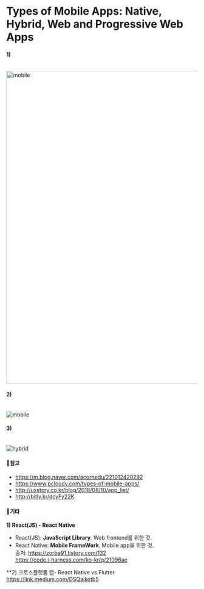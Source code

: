 # Types of Mobile Apps: Native, Hybrid, Web and Progressive Web Apps
#### 1)  
<br> <img width="820" alt="mobile" src="https://user-images.githubusercontent.com/43839938/77712094-2a549880-7016-11ea-9502-6f547963d073.png">

#### 2)  

<br>  ![mobile](https://user-images.githubusercontent.com/43839938/77712334-cc748080-7016-11ea-9340-c9cf6266f300.jpg)
#### 3)  
<br> ![hybrid](https://user-images.githubusercontent.com/43839938/77712438-1bbab100-7017-11ea-96b7-834639103fb7.gif)


#### 🎈참고  
* https://m.blog.naver.com/acornedu/221012420292  
* https://www.pcloudy.com/types-of-mobile-apps/  
* http://uxstory.co.kr/blog/2018/08/10/app_list/
* http://bitly.kr/dcyFy22K

#### 🎈기타
**1) React(JS) - React Native**  
- React(JS): **JavaScript Library**. Web frontend를 위한 것. 
- React Native: **Mobile FrameWork**. Mobile app을 위한 것.  
출처: https://zorba91.tistory.com/132  
  https://code.i-harness.com/ko-kr/q/21096ae
  
 **2) 크로스플랫폼 앱- React Native vs Flutter  
 https://link.medium.com/DSQajkotb5
